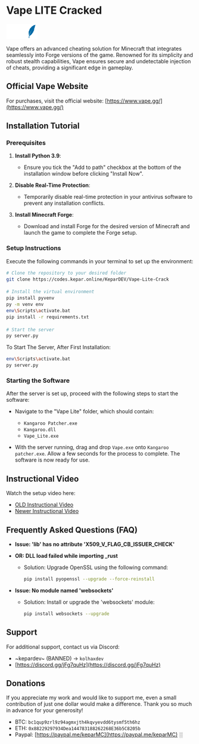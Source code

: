 # Vape LITE Cracked
![Vape Lite](../images/Vape_lite.png)

Vape offers an advanced cheating solution for Minecraft that integrates seamlessly into Forge versions of the game. Renowned for its simplicity and robust stealth capabilities, Vape ensures secure and undetectable injection of cheats, providing a significant edge in gameplay.

## Official Vape Website

For purchases, visit the official website:
[https://www.vape.gg/](https://www.vape.gg/)

## Installation Tutorial

### Prerequisites

1. **Install Python 3.9**:
   - Ensure you tick the "Add to path" checkbox at the bottom of the installation window before clicking "Install Now".

2. **Disable Real-Time Protection**:
   - Temporarily disable real-time protection in your antivirus software to prevent any installation conflicts.

3. **Install Minecraft Forge**:
   - Download and install Forge for the desired version of Minecraft and launch the game to complete the Forge setup.

### Setup Instructions

Execute the following commands in your terminal to set up the environment:

```bash
# Clone the repository to your desired folder
git clone https://codes.kepar.online/KeparDEV/Vape-Lite-Crack

# Install the virtual environment
pip install pyvenv
py -m venv env
env\Scripts\activate.bat
pip install -r requirements.txt

# Start the server
py server.py
```

To Start The Server, After First Installation:
```bash
env\Scripts\activate.bat
py server.py
```

### Starting the Software

After the server is set up, proceed with the following steps to start the software:

- Navigate to the "Vape Lite" folder, which should contain:
  - `Kangaroo Patcher.exe`
  - `Kangaroo.dll`
  - `Vape_Lite.exe`

- With the server running, drag and drop `Vape.exe` onto `Kangaroo patcher.exe`. Allow a few seconds for the process to complete. The software is now ready for use.

## Instructional Video

Watch the setup video here:

- [OLD Instructional Video](https://web.archive.org/web/20231211230047/https://cdn.discordapp.com/attachments/1127981561820754011/1127982978388201472/2023-07-10_11-13-30.mp4)
- [Newer Instructional Video](https://archive.org/details/vape-v-4.mp-4)

## Frequently Asked Questions (FAQ)

- **Issue: 'lib' has no attribute 'X509_V_FLAG_CB_ISSUER_CHECK'**
- **OR: DLL load failed while importing _rust**
  - Solution: Upgrade OpenSSL using the following command:
    ```bash
    pip install pyopenssl --upgrade --force-reinstall
    ```

- **Issue: No module named 'websockets'**
  - Solution: Install or upgrade the 'websockets' module:
    ```bash
    pip install websockets --upgrade
    ```

## Support

For additional support, contact us via Discord:

- ~kepardev~ (BANNED) -> `kolhaxdev`
- [https://discord.gg/jFg7quHz](https://discord.gg/jFg7quHz)

## Donations

If you appreciate my work and would like to support me, even a small contribution of just one dollar would make a difference. Thank you so much in advance for your generosity!

- BTC: `bc1qup9zrl9z94agmxjth4kqvyevdd6tysmf5th6hz`
- ETH: `0x88229297934Dea144783188262268E36b5C8205b`
- Paypal: [https://paypal.me/keparMC](https://paypal.me/keparMC)
░
